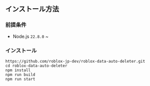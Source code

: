 ## インストール方法

### 前提条件
- Node.js `22.8.0` ~

### インストール

```shell
https://github.com/roblox-jp-dev/roblox-data-auto-deleter.git
cd roblox-data-auto-deleter
npm install
npm run build
npm run start
```
